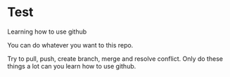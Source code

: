 # Test
Learning how to use github

You can do whatever you want to this repo.

Try to pull, push, create branch, merge and resolve conflict.
Only do these things a lot can you learn how to use github.
